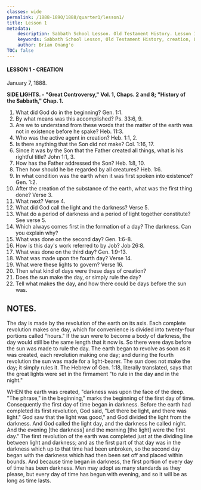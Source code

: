 ```yaml
---
classes: wide
permalink: /1888-1890/1888/quarter1/lesson1/
title: Lesson 1
metadata:
    description: Sabbath School Lesson. Old Testament History. Lesson 1. January 7, 1888. Creation. 
    keywords: Sabbath School Lesson, Old Testament History, creation, Lesson 1. January 7, 1888.
    author: Brian Onang'o
TOC: false
---
```


#### LESSON 1 - CREATION

January 7, 1888.

**SIDE LIGHTS. - "Great Controversy," Vol. 1, Chaps. 2 and 8; "History of the Sabbath," Chap. 1.**

1. What did God do in the beginning? Gen. 1:1.
2. By what means was this accomplished? Ps. 33:6, 9.
3. Are we to understand from these words that the matter of the earth was not in existence before he spake? Heb. 11:3.
4. Who was the active agent in creation? Heb. 1:1, 2.
5. Is there anything that the Son did not make? Col. 1:16, 17.
6. Since it was by the Son that the Father created all things, what is his rightful title? John 1:1, 3.
7. How has the Father addressed the Son? Heb. 1:8, 10.
8. Then how should he be regarded by all creatures? Heb. 1:6.
9. In what condition was the earth when it was first spoken into existence? Gen. 1:2.
10. After the creation of the substance of the earth, what was the first thing done? Verse 3.
11. What next? Verse 4.
12. What did God call the light and the darkness? Verse 5.
13. What do a period of darkness and a period of light together constitute? See verse 5.
14. Which always comes first in the formation of a day? The darkness. Can you explain why?
15. What was done on the second day? Gen. 1:6-8.
16. How is this day's work referred to by Job? Job 26:8.
17. What was done on the third day? Gen. 1:9-13.
18. What was made upon the fourth day? Verse 14.
19. What were these lights to govern? Verse 16.
20. Then what kind of days were these days of creation?
21. Does the sun make the day, or simply rule the day?
22. Tell what makes the day, and how there could be days before the sun was.

## NOTES.

The day is made by the revolution of the earth on its axis. Each complete revolution makes one day, which for convenience is divided into twenty-four portions called "hours." If the sun were to become a body of darkness, the day would still be the same length that it now is. So there were days before the sun was made to rule the day. The earth began to revolve as soon as it was created, each revolution making one day; and during the fourth revolution the sun was made for a light-bearer. The sun does not make the day; it simply rules it. The Hebrew of Gen. 1:18, literally translated, says that the great lights were set in the firmament "to rule in the day and in the night."

WHEN the earth was created, "darkness was upon the face of the deep. "The phrase," in the beginning," marks the beginning of the first day of time. Consequently the first day of time began in darkness. Before the earth had completed its first revolution, God said, "Let there be light, and there was light." God saw that the light was good," and God divided the light from the darkness. And God called the light day, and the darkness he called night. And the evening [the darkness] and the morning [the light] were the first day." The first revolution of the earth was completed just at the dividing line between light and darkness; and as the first part of that day was in the darkness which up to that time had been unbroken, so the second day began with the darkness which had then been set off and placed within bounds. And because time began in darkness, the first portion of every day of time has been darkness. Men may adopt as many standards as they please, but every day of time has begun with evening, and so it will be as long as time lasts.
